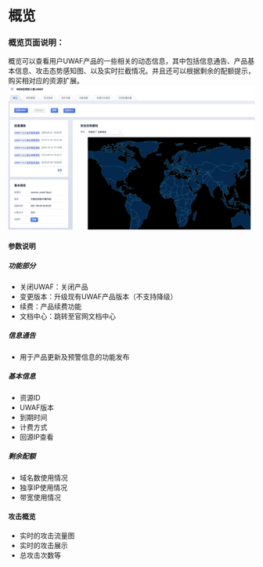 # 概览

### 概览页面说明：
概览可以查看用户UWAF产品的一些相关的动态信息，其中包括信息通告、产品基本信息、攻击态势感知图、以及实时拦截情况。并且还可以根据剩余的配额提示，购买相对应的资源扩展。
![](/images/15971366203966.jpg)

#### 参数说明
##### 功能部分

  - 关闭UWAF：关闭产品
  - 变更版本：升级现有UWAF产品版本（不支持降级）
  - 续费：产品续费功能
  - 文档中心：跳转至官网文档中心

##### 信息通告

  - 用于产品更新及预警信息的功能发布 

##### 基本信息

  - 资源ID
  - UWAF版本
  - 到期时间
  - 计费方式
  - 回源IP查看

##### 剩余配额

  - 域名数使用情况
  - 独享IP使用情况
  - 带宽使用情况

#### 攻击概览
  - 实时的攻击流量图
  - 实时的攻击展示
  - 总攻击次数等



